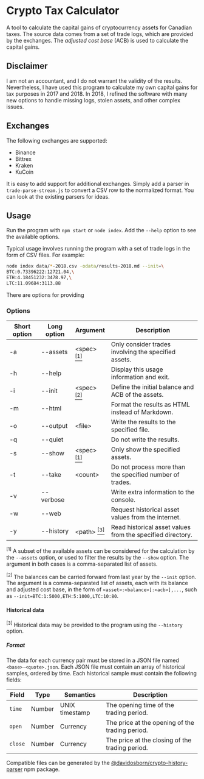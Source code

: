 # Crypto Tax Calculator

A tool to calculate the capital gains of cryptocurrency assets for Canadian taxes.
The source data comes from a set of trade logs, which are provided by the exchanges.
The *adjusted cost base* (ACB) is used to calculate the capital gains.

## Disclaimer

I am not an accountant, and I do not warrant the validity of the results.
Nevertheless, I have used this program to calculate my own capital gains for tax purposes in 2017 and 2018.
In 2018, I refined the software with many new options to handle missing logs, stolen assets, and other complex issues.

## Exchanges

The following exchanges are supported:

- Binance
- Bittrex
- Kraken
- KuCoin

It is easy to add support for additional exchanges.
Simply add a parser in `trade-parse-stream.js` to convert a CSV row to the normalized format.
You can look at the existing parsers for ideas.

## Usage

Run the program with `npm start` or `node index`.
Add the `--help` option to see the available options.

Typical usage involves running the program with a set of trade logs in the form of CSV files.
For example:

```bash
node index data/*-2018.csv -odata/results-2018.md --init=\
BTC:0.73396222:12721.04,\
ETH:4.18451232:3478.97,\
LTC:11.09684:3113.88
```

There are options for providing

### Options

| Short option | Long option   | Argument                                           | Description
| ------------ | ------------- | -------------------------------------------------- | -----------
| -a           | --assets      | &lt;spec&gt; [<sup>[1]</sup>](#options-footnote-1) | Only consider trades involving the specified assets.
| -h           | --help        |                                                    | Display this usage information and exit.
| -i           | --init        | &lt;spec&gt; [<sup>[2]</sup>](#options-footnote-2) | Define the initial balance and ACB of the assets.
| -m           | --html        |                                                    | Format the results as HTML instead of Markdown.
| -o           | --output      | &lt;file&gt;                                       | Write the results to the specified file.
| -q           | --quiet       |                                                    | Do not write the results.
| -s           | --show        | &lt;spec&gt; [<sup>[1]</sup>](#options-footnote-1) | Only show the specified assets.
| -t           | --take        | &lt;count&gt;                                      | Do not process more than the specified number of trades.
| -v           | --verbose     |                                                    | Write extra information to the console.
| -w           | --web         |                                                    | Request historical asset values from the internet.
| -y           | --history     | &lt;path&gt; [<sup>[3]</sup>](#options-footnote-1) | Read historical asset values from the specified directory.

<sup id="options-footnote-1">[1]</sup>
A subset of the available assets can be considered for the calculation by the `--assets` option, or used to filter the results by the `--show` option.
The argument in both cases is a comma-separated list of assets.

<sup id="options-footnote-2">[2]</sup>
The balances can be carried forward from last year by the `--init` option.
The argument is a comma-separated list of assets, each with its balance and adjusted cost base, in the form of `<asset>:<balance>[:<acb>],...`, such as `--init=BTC:1:5000,ETH:5:1000,LTC:10:80`.

#### Historical data

<sup id="options-footnote-3">[3]</sup>
Historical data may be provided to the program using the `--history` option.

##### Format

The data for each currency pair must be stored in a JSON file named `<base>-<quote>.json`.
Each JSON file must contain an array of historical samples, ordered by time.
Each historical sample must contain the following fields:

| Field    | Type   | Semantics      | Description                                     |
| -------- | ------ | -------------- | ----------------------------------------------- |
| `time`   | Number | UNIX timestamp | The opening time of the trading period.         |
| `open`   | Number | Currency       | The price at the opening of the trading period. |
| `close`  | Number | Currency       | The price at the closing of the trading period. |

Compatible files can be generated by the [@davidosborn/crypto-history-parser](https://www.npmjs.com/package/@davidosborn/crypto-history-parser) npm package.

